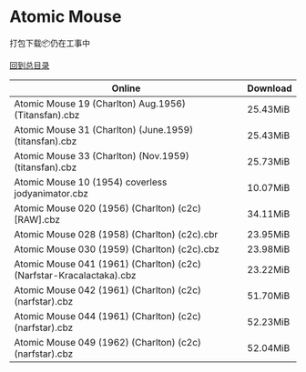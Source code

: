 # Atomic Mouse

打包下载📦仍在工事中

[回到总目录](/Catalogs.md)







Online | Download
--- | ---
Atomic Mouse 19 (Charlton) Aug.1956) (Titansfan).cbz | 25.43MiB
Atomic Mouse 31 (Charlton) (June.1959) (titansfan).cbz | 25.43MiB
Atomic Mouse 33 (Charlton) (Nov.1959) (titansfan).cbz | 25.73MiB
Atomic Mouse 10 (1954) coverless jodyanimator.cbz | 10.07MiB
Atomic Mouse 020 (1956) (Charlton) (c2c) [RAW].cbz | 34.11MiB
Atomic Mouse 028 (1958) (Charlton) (c2c).cbr | 23.95MiB
Atomic Mouse 030 (1959) (Charlton) (c2c).cbz | 23.98MiB
Atomic Mouse 041 (1961) (Charlton) (c2c) (Narfstar-Kracalactaka).cbz | 23.22MiB
Atomic Mouse 042 (1961) (Charlton) (c2c) (narfstar).cbz | 51.70MiB
Atomic Mouse 044 (1961) (Charlton) (c2c) (narfstar).cbz | 52.23MiB
Atomic Mouse 049 (1962) (Charlton) (c2c) (narfstar).cbz | 52.04MiB
